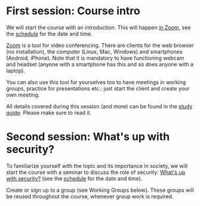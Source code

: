 # First session: Course intro

We will start the course with an introduction.
This will happen [in Zoom][zoom-room], see the [schedule][schedule] for the 
date and time.

[Zoom][zoom] is a tool for video conferencing. There are clients for the web 
browser (no installation), the computer (Linux, Mac, Windows) and smartphones 
(Android, iPhone).
Note that it is mandatory to have functioning webcam and headset (anyone with a 
smartphone has this and so does anyone with a laptop).

You can also use this tool for yourselves too to have meetings in working 
groups, practice for presentations etc.: just start the client and create your 
own meeting.

All details covered during this session (and more) can be found in the [study 
guide][studyguide]. Please make sure to read it.


# Second session: What's up with security?

To familiarize yourself with the topic and its importance in society, we will 
start the course with a seminar to discuss the role of security: [What's up 
with security?][security-news] (see the [schedule][schedule] for the date and 
time).

Create or sign up to a group (see Working Groups below).
These groups will be reused throughout the course, whenever group work is 
required.


[zoom]: https://miun-se.zoom.us
[zoom-room]: https://miun-se.zoom.us/my/danbos
[schedule]: https://miun.se/schema
[studyguide]: https://ver.miun.se/courses/security/dasak/studyguide.pdf
[security-news]: https://ver.miun.se/courses/security/dasak/security-society-seminar.pdf

